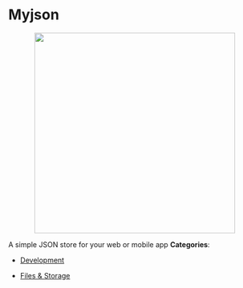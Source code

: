 # Myjson

<p align="center">
    <img width="400" src="https://raw.githubusercontent.com/awesome-apis/awesome-apis/apis/myjson/logo_256x256.png" />
</p>


A simple JSON store for your web or mobile app
**Categories**:

- [Development](https://github/awesome-apis/awesome-apis#development)

- [Files & Storage](https://github/awesome-apis/awesome-apis#files-and-storage)



